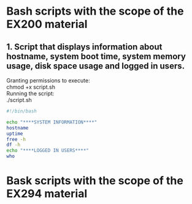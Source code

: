 # Bash scripts with the scope of the EX200 material
## 1. Script that displays information about hostname, system boot time, system memory usage, disk space usage and logged in users.  
Granting permissions to execute:  
chmod +x script.sh  
Running the script:  
./script.sh  

```bash
#!/bin/bash  

echo "****SYSTEM INFORMATION****"  
hostname  
uptime  
free -h  
df -h  
echo "****LOGGED IN USERS****"  
who  
```

# Bask scripts with the scope of the EX294 material